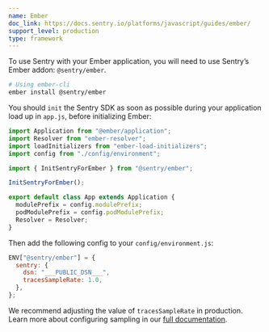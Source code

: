 ```yaml
---
name: Ember
doc_link: https://docs.sentry.io/platforms/javascript/guides/ember/
support_level: production
type: framework
---
```


To use Sentry with your Ember application, you will need to use Sentry’s Ember addon: `@sentry/ember`.

```bash
# Using ember-cli
ember install @sentry/ember
```

You should `init` the Sentry SDK as soon as possible during your application load up in `app.js`, before initializing Ember:

```javascript
import Application from "@ember/application";
import Resolver from "ember-resolver";
import loadInitializers from "ember-load-initializers";
import config from "./config/environment";

import { InitSentryForEmber } from "@sentry/ember";

InitSentryForEmber();

export default class App extends Application {
  modulePrefix = config.modulePrefix;
  podModulePrefix = config.podModulePrefix;
  Resolver = Resolver;
}
```

Then add the following config to your `config/environment.js`:

```javascript
ENV["@sentry/ember"] = {
  sentry: {
    dsn: "___PUBLIC_DSN___",
    tracesSampleRate: 1.0,
  },
};
```

We recommend adjusting the value of `tracesSampleRate` in production. Learn more about configuring sampling in our [full documentation](https://docs.sentry.io/platforms/javascript/performance/sampling/).
